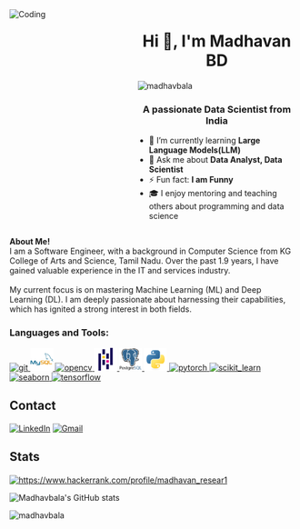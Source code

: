 <div style="display: flex; align-items: flex-start;">
    <img align="right" alt="Coding" width="400" src="https://media.giphy.com/media/M9gbBd9nbDrOTu1Mqx/giphy.gif">


   <div style="margin-left: 20px;">
        <h1 align="center">Hi 👋, I'm Madhavan BD</h1>
        <p align="left"> <img src="https://komarev.com/ghpvc/?username=madhavbala&label=Profile%20views&color=0e75b6&style=flat" alt="madhavbala" /> </p>
        <h3 style="text-align: center;">A passionate Data Scientist from India</h3>

   <ul style="padding-left: 20px;">
            <li>🌱 I’m currently learning <b>Large Language Models(LLM)</b></li>
            <li>💬 Ask me about <b>Data Analyst, Data Scientist</b></li>
            <li>⚡ Fun fact: <b>I am Funny</b></li>
            <li>🎓 I enjoy mentoring and teaching others about programming and data science</li>
        </ul>
    </div>
</div>

<p><b>About Me!</b><br>
    I am a Software Engineer, with a background in Computer Science from KG College of Arts and Science, Tamil Nadu. Over the past 1.9 years, I have gained valuable experience in the IT and services industry.<br><br>
    My current focus is on mastering Machine Learning (ML) and Deep Learning (DL). I am deeply passionate about harnessing their capabilities, which has ignited a strong interest in both fields.
</p>

<h3 align="left">Languages and Tools:</h3>
<p align="left">
    <a href="https://git-scm.com/" target="_blank" rel="noreferrer"> <img src="https://www.vectorlogo.zone/logos/git-scm/git-scm-icon.svg" alt="git" width="40" height="40"/> </a>
    <a href="https://www.mysql.com/" target="_blank" rel="noreferrer"> <img src="https://raw.githubusercontent.com/devicons/devicon/master/icons/mysql/mysql-original-wordmark.svg" alt="mysql" width="40" height="40"/> </a>
    <a href="https://opencv.org/" target="_blank" rel="noreferrer"> <img src="https://www.vectorlogo.zone/logos/opencv/opencv-icon.svg" alt="opencv" width="40" height="40"/> </a>
    <a href="https://pandas.pydata.org/" target="_blank" rel="noreferrer"> <img src="https://raw.githubusercontent.com/devicons/devicon/2ae2a900d2f041da66e950e4d48052658d850630/icons/pandas/pandas-original.svg" alt="pandas" width="40" height="40"/> </a>
    <a href="https://www.postgresql.org" target="_blank" rel="noreferrer"> <img src="https://raw.githubusercontent.com/devicons/devicon/master/icons/postgresql/postgresql-original-wordmark.svg" alt="postgresql" width="40" height="40"/> </a>
    <a href="https://www.python.org" target="_blank" rel="noreferrer"> <img src="https://raw.githubusercontent.com/devicons/devicon/master/icons/python/python-original.svg" alt="python" width="40" height="40"/> </a>
    <a href="https://pytorch.org/" target="_blank" rel="noreferrer"> <img src="https://www.vectorlogo.zone/logos/pytorch/pytorch-icon.svg" alt="pytorch" width="40" height="40"/> </a>
    <a href="https://scikit-learn.org/" target="_blank" rel="noreferrer"> <img src="https://upload.wikimedia.org/wikipedia/commons/0/05/Scikit_learn_logo_small.svg" alt="scikit_learn" width="40" height="40"/> </a>
    <a href="https://seaborn.pydata.org/" target="_blank" rel="noreferrer"> <img src="https://seaborn.pydata.org/_images/logo-mark-lightbg.svg" alt="seaborn" width="40" height="40"/> </a>
    <a href="https://www.tensorflow.org" target="_blank" rel="noreferrer"> <img src="https://www.vectorlogo.zone/logos/tensorflow/tensorflow-icon.svg" alt="tensorflow" width="40" height="40"/> </a>
</p>

## Contact
<div align="left">
    <a href="https://www.linkedin.com/in/madhavan-bd-b2a826244" target="blank"><img align="center" src="https://img.shields.io/badge/LinkedIn-%230077B5.svg?style=for-the-badge&logo=linkedin&logoColor=white" alt="LinkedIn" /></a>
    <a href="mailto:madhavan.research@gmail.com" target="blank"><img align="center" src="https://img.shields.io/badge/Gmail-%23D14836.svg?style=for-the-badge&logo=gmail&logoColor=white" alt="Gmail" /></a>
</div>

## Stats

<p align="left">
    <a href="https://www.hackerrank.com/profile/madhavan_resear1" target="blank">
        <img align="center" src="https://raw.githubusercontent.com/rahuldkjain/github-profile-readme-generator/master/src/images/icons/Social/hackerrank.svg" alt="https://www.hackerrank.com/profile/madhavan_resear1" height="40" />
    </a>
</p>

<p align="left">
    <img src="https://github-readme-stats.vercel.app/api?username=Madhavbala&show_icons=true&theme=prussian" alt="Madhavbala's GitHub stats" />
</p>

<p align="left">
    <img src="https://github-readme-stats.vercel.app/api/top-langs?username=madhavbala&show_icons=true&locale=en&layout=compact" alt="madhavbala" />
</p>

